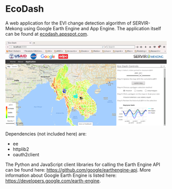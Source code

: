 # EcoDash
A web application for the EVI change detection algorithm of SERVIR-Mekong using Google Earth Engine and App Engine. The application itself can be found at <a href="http://ecodash.appspot.com/">ecodash.appspot.com</a>.

![Screenshot](static/images/ecodash_screenshot_application.png)

Dependencies (not included here) are:
- ee
- httplib2
- oauth2client

The Python and JavaScript client libraries for calling the Earth Engine API can be found here: <a  href="https://github.com/google/earthengine-api/">https://github.com/google/earthengine-api</a>. More information about Google Earth Engine is listed here: <a href="https://developers.google.com/earth-engine/">https://developers.google.com/earth-engine</a>.

